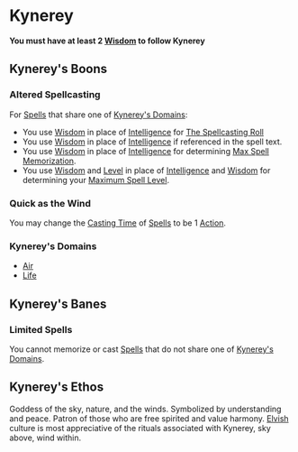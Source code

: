 # Kynerey
**You must have at least 2 [Wisdom](../../../../Player%20Characters/Chosen%20Statistics/Wisdom.md) to follow Kynerey**
## Kynerey's Boons
### Altered Spellcasting
For [Spells](../../../Spells.md) that share one of [Kynerey's Domains](Kynerey.md#Kynerey's%20Domains):
- You use [Wisdom](../../../../Player%20Characters/Chosen%20Statistics/Wisdom.md) in place of [Intelligence](../../../../Player%20Characters/Chosen%20Statistics/Intelligence.md) for [The Spellcasting Roll](../../../Spellcasting.md#The%20Spellcasting%20Roll) 
- You use [Wisdom](../../../../Player%20Characters/Chosen%20Statistics/Wisdom.md) in place of [Intelligence](../../../../Player%20Characters/Chosen%20Statistics/Intelligence.md) if referenced in the spell text.
- You use [Wisdom](../../../../Player%20Characters/Chosen%20Statistics/Wisdom.md) in place of [Intelligence](../../../../Player%20Characters/Chosen%20Statistics/Intelligence.md) for determining [Max Spell Memorization](../../../Spell%20Memorization.md).
- You use [Wisdom](../../../../Player%20Characters/Chosen%20Statistics/Wisdom.md) and [Level](../../../../Player%20Characters/Derived%20Statistics/Level.md) in place of [Intelligence](../../../../Player%20Characters/Chosen%20Statistics/Intelligence.md) and [Wisdom](../../../../Player%20Characters/Chosen%20Statistics/Wisdom.md) for determining your [Maximum Spell Level](../../../Spell%20Level.md#Max%20Spell%20Level).
### Quick as the Wind
You may change the [Casting Time](../../../Spellcasting.md#Casting%20Time) of [Spells](../../../Spells.md) to be 1 [Action](../../../../Game%20Procedures/Action.md).
### Kynerey's Domains
- [Air](../../../Spell%20Domains/Air.md)
- [Life](../../../Spell%20Domains/Life.md)
## Kynerey's Banes
### Limited Spells
You cannot memorize or cast [Spells](../../../Spells.md) that do not share one of [Kynerey's Domains](Kynerey.md#Kynerey's%20Domains).
## Kynerey's Ethos
Goddess of the sky, nature, and the winds. Symbolized by understanding and peace. Patron of those who are free spirited and value harmony. [Elvish](../../../../Player%20Characters/Ancenstries/Elves.md) culture is most appreciative of the rituals associated with Kynerey, sky above, wind within.